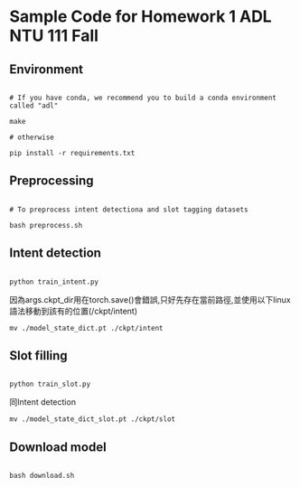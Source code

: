 # Sample Code for Homework 1 ADL NTU 111 Fall

  

## Environment

```shell

# If you have conda, we recommend you to build a conda environment called "adl"

make

# otherwise

pip install -r requirements.txt

```


  

## Preprocessing

```shell

# To preprocess intent detectiona and slot tagging datasets

bash preprocess.sh

```

  

## Intent detection

```shell

python train_intent.py

```

因為args.ckpt_dir用在torch.save()會錯誤,只好先存在當前路徑,並使用以下linux語法移動到該有的位置(/ckpt/intent)

```
mv ./model_state_dict.pt ./ckpt/intent
```

## Slot filling

```shell

python train_slot.py

```

同Intent detection

```
mv ./model_state_dict_slot.pt ./ckpt/slot
```


## Download model

```shell

bash download.sh

```
